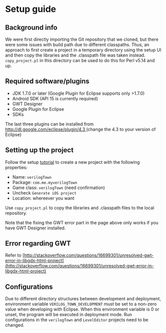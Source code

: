 # Setup guide

## Background info
We were first directly importing the Git repository that we cloned, but there
were some issues with build path due to different classpaths. Thus, an
approach to first create a project in a temporary directory using the setup
UI and then copy the libraries and the .classpath file was taken instead.
`copy_project.pl` in this directory can be used to do this for Perl v5.14 and
up.

## Required software/plugins
* JDK 1.7.0 or later (Google Plugin for Eclipse supports only >1.7.0)
* Android SDK (API 15 is currently required)
* GWT Designer
* Google Plugin for Eclipse
* SDKs

The last three plugins can be installed from
[http://dl.google.com/eclipse/plugin/4.3 ](http://dl.google.com/eclipse/plugin/4.3)
(change the 4.3 to your version of Eclipse)

## Setting up the project
Follow the setup
[tutorial](https://github.com/libgdx/libgdx/wiki/Project-setup%2C-running-%26-debugging)
to create a new project with the following properties:

* Name: `verilogTown`
* Package: `com.me.myverilogTown`
* Game class: `verilogTown` (need confirmation)
* Uncheck `Generate iOS project`
* Location: whereever you want

Use `copy_project.pl` to copy the libraries and .classpath files to the local
repository.

Note that the fixing the GWT error part in the page above only works if you
have GWT Designer installed.

## Error regarding GWT
Refer to
[http://stackoverflow.com/questions/16699301/unresolved-gwt-error-in-libgdx-html-project](http://stackoverflow.com/questions/16699301/unresolved-gwt-error-in-libgdx-html-project)

## Configurations
Due to different directory structures between development and deployment,
environment variable `VERILOG_TOWN_DEVELOPMENT` must be set to a non-zero
value when developing with Eclipse. When this environment variable is 0 or
unset, the program will be executed in deployment mode. Run configurations in
the `verilogTown` and `LevelEditor` projects need to be changed.
